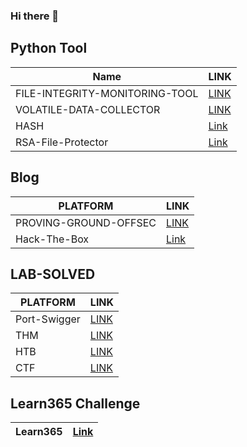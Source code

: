 ### Hi there 👋

<!--
**ctflearner/ctflearner** is a ✨ _special_ ✨ repository because its `README.md` (this file) appears on your GitHub profile.

Here are some ideas to get you started:

- 🔭 I’m currently working on ...
- 🌱 I’m currently learning ...
- 👯 I’m looking to collaborate on ...
- 🤔 I’m looking for help with ...
- 💬 Ask me about ...
- 📫 How to reach me: ...
- 😄 Pronouns: ...
- ⚡ Fun fact: ...
-->

## Python Tool

|Name                           |   LINK|
|-------------------------------|-------|
|FILE-INTEGRITY-MONITORING-TOOL |[LINK](https://github.com/ctflearner/Python-File-Integrity-Monitoring-Tool)|
|VOLATILE-DATA-COLLECTOR        |[LINK](https://github.com/ctflearner/VolatileDataCollector_inPython)|
|HASH                           |[Link](https://github.com/ctflearner/Hash)|
|RSA-File-Protector             |[Link](https://github.com/ctflearner/RSA-File-Protector)|


## Blog
|PLATFORM             | LINK                                                              |
|---------------------|-------------------------------------------------------------------|
|PROVING-GROUND-OFFSEC|[LINK](https://github.com/ctflearner/Proving-Ground-OffSec-Writeup)|
|Hack-The-Box         |[Link](https://github.com/ctflearner/Hack-The-Box)                 |

## LAB-SOLVED
|PLATFORM             | LINK                                                                |
|---------------------|---------------------------------------------------------------------|
|Port-Swigger         |[LINK](https://github.com/ctflearner/Portswigger-Academy-Labs-Solved)|
|THM                  |[LINK](https://tryhackme.com/p/Affan1101)                            |
|HTB                  |[LINK](https://app.hackthebox.com/profile/589151)                    |
|CTF                  |[LINK](https://ctftime.org/team/179378)                                                             |


## Learn365 Challenge
|Learn365|[Link](https://github.com/ctflearner/Learn365)|
|--------|----------------------------------------------|
